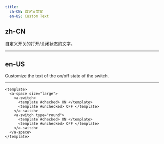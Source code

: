 ```yaml
title:
  zh-CN: 自定义文案
  en-US: Custom Text
```

## zh-CN

自定义开关的打开/关闭状态的文字。

---

## en-US

Customize the text of the on/off state of the switch.

---

```vue
<template>
  <a-space size="large">
    <a-switch>
      <template #checked> ON </template>
      <template #unchecked> OFF </template>
    </a-switch>
    <a-switch type="round">
      <template #checked> ON </template>
      <template #unchecked> OFF </template>
    </a-switch>
  </a-space>
</template>
```
